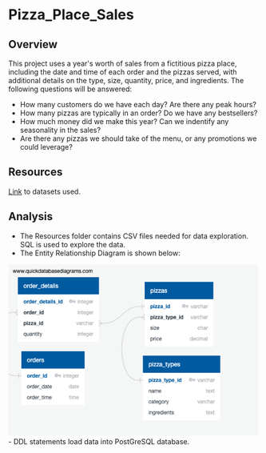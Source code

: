 # Pizza_Place_Sales

## Overview

This project uses a year's worth of sales from a fictitious pizza place, including the date and time of each order and the pizzas served, with additional details on the type, size, quantity, price, and ingredients. The following questions will be answered:
- How many customers do we have each day? Are there any peak hours?
- How many pizzas are typically in an order? Do we have any bestsellers?
- How much money did we make this year? Can we indentify any seasonality in the sales?
- Are there any pizzas we should take of the menu, or any promotions we could leverage?

## Resources

[Link](https://www.mavenanalytics.io/data-playground) to datasets used.

## Analysis

- The Resources folder contains CSV files needed for data exploration. SQL is used to explore the data.
- The Entity Relationship Diagram is shown below: 
<img src="Resources/images/pizza_sales_erd.png" width="500"/>
- DDL statements load data into PostGreSQL database.





